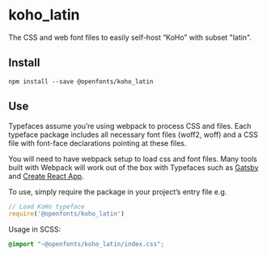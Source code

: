 
# koho_latin

The CSS and web font files to easily self-host “KoHo” with subset "latin".

## Install

`npm install --save @openfonts/koho_latin`

## Use

Typefaces assume you’re using webpack to process CSS and files. Each typeface
package includes all necessary font files (woff2, woff) and a CSS file with
font-face declarations pointing at these files.

You will need to have webpack setup to load css and font files. Many tools built
with Webpack will work out of the box with Typefaces such as [Gatsby](https://github.com/gatsbyjs/gatsby)
and [Create React App](https://github.com/facebookincubator/create-react-app).

To use, simply require the package in your project’s entry file e.g.

```javascript
// Load KoHo typeface
require('@openfonts/koho_latin')
```

Usage in SCSS:
```scss
@import "~@openfonts/koho_latin/index.css";
```
